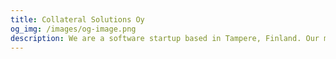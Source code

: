 ```yaml
---
title: Collateral Solutions Oy
og_img: /images/og-image.png
description: We are a software startup based in Tampere, Finland. Our mission is to create innovative software solutions to change the world for the better.
---
```

